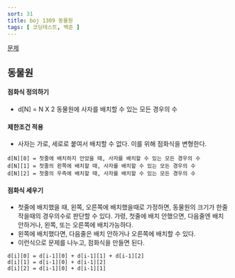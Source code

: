 ```yaml
---
sort: 31
title: boj 1309 동물원
tags: [ 코딩테스트, 백준 ]
---
```


[문제](https://www.acmicpc.net/problem/1309)

## 동물원

#### 점화식 정의하기

* d[N] = N X 2 동물원에 사자를 배치할 수 있는 모든 경우의 수

#### 제한조건 적용

* 사자는 가로, 세로로 붙여서 배치할 수 없다. 이를 위해 점화식을 변형한다.

```
d[N][0] = 첫줄에 배치하지 안았을 때, 사자를 배치할 수 있는 모든 경우의 수
d[N][1] = 첫줄의 왼쪽에 배치할 때, 사자를 배치할 수 있는 모든 경우의 수
d[N][2] = 첫줄의 우측에 배치할 때, 사자를 배치할 수 있는 모든 경우의 수
```

#### 점화식 세우기

* 첫줄에 배치했을 때, 왼쪽, 오른쪽에 배치했을때로 가정하면, 동물원의 크기가 한줄 작을때의 경우의수로 판단할 수 있다. 가령, 첫줄에 배치 안했으면, 다음줄엔 배치 안하거나, 왼쪽, 또는 오른쪽에 배치가능하다.
* 왼쪽에 배치했다면, 다음줄은 배치 안하거나 오른쪽에 배치할 수 있다.
* 이런식으로 문제를 나누고, 점화식을 만들면 된다.

```
d[i][0] = d[i-1][0] + d[i-1][1] + d[i-1][2]
d[i][1] = d[i-1][0] + d[i-1][2]
d[i][2] = d[i-1][0] + d[i-1][1]
```

















